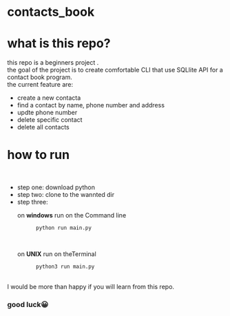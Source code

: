 # contacts_book
# what is this repo?
this repo is a  beginners project .</br>
the goal of the project is to create comfortable CLI that use SQLlite API for a contact book program.</br>
the current feature are:</br>
* create a new contacta
* find  a contact by name, phone number and address
* updte phone number
* delete specific contact
* delete all contacts

# how to run
</br>

* step one: download python
* step two: clone to the wannted dir
* step three: 
<ul>
  
  on **windows** run on the Command line</br>

          python run main.py
</ul>          
</br>
 
<ul>
  
  on **UNIX** run on theTerminal</br>
 
          python3 run main.py
</ul>
</br>
I would be more than happy if you will learn from this repo.
</br>

### good luck😀
